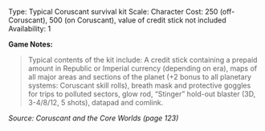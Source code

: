 Type: Typical Coruscant survival kit
Scale: Character
Cost: 250 (off-Coruscant), 500 (on Coruscant), value of credit stick not included
Availability: 1

**Game Notes:** 
> Typical contents of the kit include: A credit stick containing a prepaid amount in Republic or Imperial currency (depending on era), maps of all major areas and sections of the planet (+2 bonus to all planetary systems: Coruscant skill rolls), breath mask and protective goggles for trips to polluted sectors, glow rod, “Stinger” hold-out blaster (3D, 3-4/8/12, 5 shots), datapad and comlink.

*Source: Coruscant and the Core Worlds (page 123)*